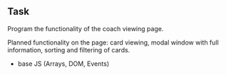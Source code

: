 ## Task

Program the functionality of the coach viewing page.

Planned functionality on the page: card viewing, modal window with full information, sorting and filtering of cards.

- base JS (Arrays, DOM, Events)